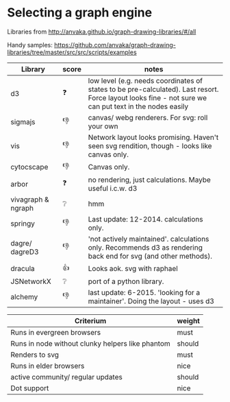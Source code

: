 # Selecting a graph engine

Libraries from http://anvaka.github.io/graph-drawing-libraries/#/all

Handy samples:
https://github.com/anvaka/graph-drawing-libraries/tree/master/src/src/scripts/examples

| Library            | score           | notes                                                                                                                                                  |
| ------------------ | --------------- | ------------------------------------------------------------------------------------------------------------------------------------------------------ |
| d3                 | :question:      | low level (e.g. needs coordinates of states to be pre-calculated). Last resort. Force layout looks fine - not sure we can put text in the nodes easily |
| sigmajs            | :thumbsdown:    | canvas/ webg renderers. For svg: roll your own                                                                                                         |
| vis                | :thumbsdown:    | Network layout looks promising. Haven't seen svg rendition, though - looks like canvas only.                                                           |
| cytocscape         | :thumbsdown:    | Canvas only.                                                                                                                                           |
| arbor              | :question:      | no rendering, just calculations. Maybe useful i.c.w. d3                                                                                                |
| vivagraph & ngraph | :grey_question: | hmm                                                                                                                                                    |
| springy            | :thumbsdown:    | Last update: 12-2014. calculations only.                                                                                                               |
| dagre/ dagreD3     | :thumbsdown:    | 'not actively maintained'. calculations only. Recommends d3 as rendering back end for svg (and other methods).                                         |
| dracula            | :thumbsup:      | Looks aok. svg with raphael                                                                                                                            |
| JSNetworkX         | :grey_question: | port of a python library.                                                                                                                              |
| alchemy            | :thumbsdown:    | last update: 6-2015. 'looking for a maintainer'. Doing the layout - uses d3                                                                            |

| Criterium                                        | weight |
| ------------------------------------------------ | ------ |
| Runs in evergreen browsers                       | must   |
| Runs in node without clunky helpers like phantom | should |
| Renders to svg                                   | must   |
| Runs in elder browsers                           | nice   |
| active community/ regular updates                | should |
| Dot support                                      | nice   |
